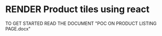 # RENDER Product tiles using react

TO GET STARTED READ THE DOCUMENT
"POC ON PRODUCT LISTING PAGE.docx"
